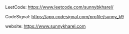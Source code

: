 LeetCode: https://www.leetcode.com/sunnybkharel/

CodeSignal: https://app.codesignal.com/profile/sunny_k9

website: https://www.sunnykharel.com
